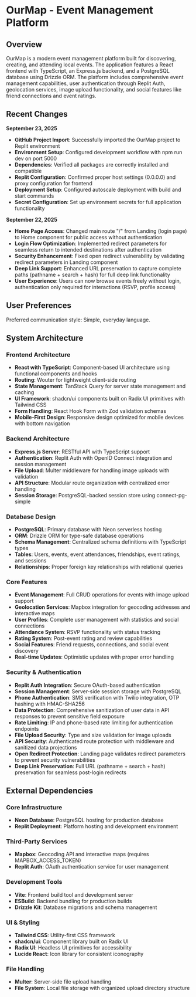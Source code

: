 # OurMap - Event Management Platform

## Overview

OurMap is a modern event management platform built for discovering, creating, and attending local events. The application features a React frontend with TypeScript, an Express.js backend, and a PostgreSQL database using Drizzle ORM. The platform includes comprehensive event management capabilities, user authentication through Replit Auth, geolocation services, image upload functionality, and social features like friend connections and event ratings.

## Recent Changes

**September 23, 2025**
- **GitHub Project Import**: Successfully imported the OurMap project to Replit environment
- **Environment Setup**: Configured development workflow with npm run dev on port 5000
- **Dependencies**: Verified all packages are correctly installed and compatible
- **Replit Configuration**: Confirmed proper host settings (0.0.0.0) and proxy configuration for frontend
- **Deployment Setup**: Configured autoscale deployment with build and start commands
- **Secret Configuration**: Set up environment secrets for full application functionality

**September 22, 2025**
- **Home Page Access**: Changed main route "/" from Landing (login page) to Home component for public access without authentication
- **Login Flow Optimization**: Implemented redirect parameters for seamless return to intended destinations after authentication
- **Security Enhancement**: Fixed open redirect vulnerability by validating redirect parameters in Landing component
- **Deep Link Support**: Enhanced URL preservation to capture complete paths (pathname + search + hash) for full deep link functionality
- **User Experience**: Users can now browse events freely without login, authentication only required for interactions (RSVP, profile access)

## User Preferences

Preferred communication style: Simple, everyday language.

## System Architecture

### Frontend Architecture
- **React with TypeScript**: Component-based UI architecture using functional components and hooks
- **Routing**: Wouter for lightweight client-side routing
- **State Management**: TanStack Query for server state management and caching
- **UI Framework**: shadcn/ui components built on Radix UI primitives with Tailwind CSS
- **Form Handling**: React Hook Form with Zod validation schemas
- **Mobile-First Design**: Responsive design optimized for mobile devices with bottom navigation

### Backend Architecture
- **Express.js Server**: RESTful API with TypeScript support
- **Authentication**: Replit Auth with OpenID Connect integration and session management
- **File Upload**: Multer middleware for handling image uploads with validation
- **API Structure**: Modular route organization with centralized error handling
- **Session Storage**: PostgreSQL-backed session store using connect-pg-simple

### Database Design
- **PostgreSQL**: Primary database with Neon serverless hosting
- **ORM**: Drizzle ORM for type-safe database operations
- **Schema Management**: Centralized schema definitions with TypeScript types
- **Tables**: Users, events, event attendances, friendships, event ratings, and sessions
- **Relationships**: Proper foreign key relationships with relational queries

### Core Features
- **Event Management**: Full CRUD operations for events with image upload support
- **Geolocation Services**: Mapbox integration for geocoding addresses and interactive maps
- **User Profiles**: Complete user management with statistics and social connections
- **Attendance System**: RSVP functionality with status tracking
- **Rating System**: Post-event rating and review capabilities
- **Social Features**: Friend requests, connections, and social event discovery
- **Real-time Updates**: Optimistic updates with proper error handling

### Security & Authentication
- **Replit Auth Integration**: Secure OAuth-based authentication
- **Session Management**: Server-side session storage with PostgreSQL
- **Phone Authentication**: SMS verification with Twilio integration, OTP hashing with HMAC-SHA256
- **Data Protection**: Comprehensive sanitization of user data in API responses to prevent sensitive field exposure
- **Rate Limiting**: IP and phone-based rate limiting for authentication endpoints
- **File Upload Security**: Type and size validation for image uploads
- **API Security**: Authenticated route protection with middleware and sanitized data projections
- **Open Redirect Protection**: Landing page validates redirect parameters to prevent security vulnerabilities
- **Deep Link Preservation**: Full URL (pathname + search + hash) preservation for seamless post-login redirects

## External Dependencies

### Core Infrastructure
- **Neon Database**: PostgreSQL hosting for production database
- **Replit Deployment**: Platform hosting and development environment

### Third-Party Services
- **Mapbox**: Geocoding API and interactive maps (requires MAPBOX_ACCESS_TOKEN)
- **Replit Auth**: OAuth authentication service for user management

### Development Tools
- **Vite**: Frontend build tool and development server
- **ESBuild**: Backend bundling for production builds
- **Drizzle Kit**: Database migrations and schema management

### UI & Styling
- **Tailwind CSS**: Utility-first CSS framework
- **shadcn/ui**: Component library built on Radix UI
- **Radix UI**: Headless UI primitives for accessibility
- **Lucide React**: Icon library for consistent iconography

### File Handling
- **Multer**: Server-side file upload handling
- **File System**: Local file storage with organized upload directory structure